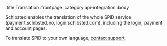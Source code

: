 :title Translation
:frontpage
:category api-integration
:body

Schibsted enables the translation of the whole SPiD service (payment.schibsted.no, login.schibsted.com), including the login, payment and account pages.

To translate SPiD to your own language, [contact support](mailto:schibstedaccount@schibsted.com).

